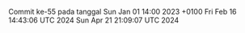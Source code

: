 Commit ke-55 pada tanggal Sun Jan 01 14:00 2023 +0100
Fri Feb 16 14:43:06 UTC 2024
Sun Apr 21 21:09:07 UTC 2024
